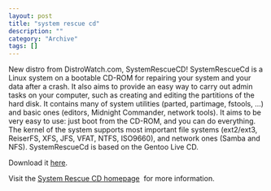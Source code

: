 ```yaml
--- 
layout: post 
title: "system rescue cd"
description: ""
category: "Archive"
tags: []
---  
```

New distro from DistroWatch.com, SystemRescueCD!
 SystemRescueCd is a Linux system on a bootable CD-ROM for repairing your system and your data after a crash. It also aims to provide an easy way to carry out admin tasks on your computer, such as creating and editing the partitions of the hard disk. It contains many of system utilities (parted, partimage, fstools, ...) and basic ones (editors, Midnight Commander, network tools).
 It aims to be very easy to use: just boot from the CD-ROM, and you can do everything. The kernel of the system supports most important file systems (ext2/ext3, ReiserFS, XFS, JFS, VFAT, NTFS, ISO9660), and network ones (Samba and NFS). SystemRescueCd is based on the Gentoo Live CD.

Download it <a href="http://www.sysresccd.org/download.en.php">here</a>.

Visit the <a href="http://www.sysresccd.org/">System Rescue CD homepage</a> <img src="/images/flag/us.png" alt=""/> for more information.
